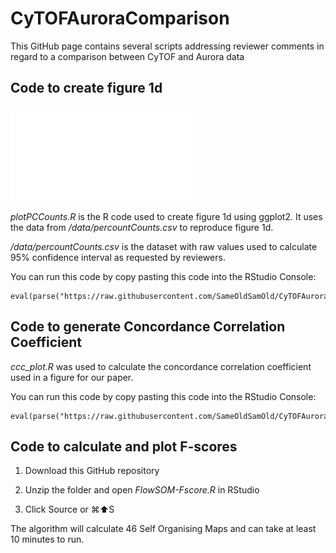# CyTOFAuroraComparison

This GitHub page contains several scripts addressing reviewer comments in regard to a comparison between CyTOF and Aurora data

## Code to create figure 1d

![Figure 1d.](/data/fig1d.pdf)

*plotPCCounts.R* is the R code used to create figure 1d using ggplot2. It uses the data from */data/percountCounts.csv* to reproduce figure 1d.

*/data/percountCounts.csv* is the dataset with raw values used to calculate 95% confidence interval as requested by reviewers.

You can run this code by copy pasting this code into the RStudio Console:

    eval(parse("https://raw.githubusercontent.com/SameOldSamOld/CyTOFAuroraComparison/master/plotPCCounts_figure1d.R"))

## Code to generate Concordance Correlation Coefficient

*ccc_plot.R* was used to calculate the concordance correlation coefficient used in a figure for our paper.

You can run this code by copy pasting this code into the RStudio Console:

    eval(parse("https://raw.githubusercontent.com/SameOldSamOld/CyTOFAuroraComparison/master/ccc_plot.R"))

## Code to calculate and plot F-scores

1) Download this GitHub repository

2) Unzip the folder and open *FlowSOM-Fscore.R* in RStudio

3) Click Source or ⌘:arrow_up:S

The algorithm will calculate 46 Self Organising Maps and can take at least 10 minutes to run. 
